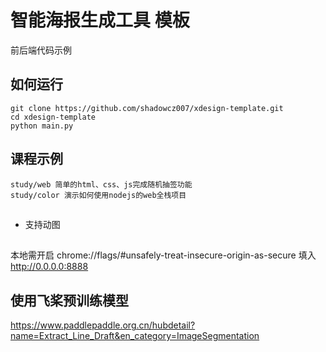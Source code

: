 # 智能海报生成工具 模板
前后端代码示例

## 如何运行
```
git clone https://github.com/shadowcz007/xdesign-template.git
cd xdesign-template
python main.py
```

## 课程示例
```
study/web 简单的html、css、js完成随机抽签功能
study/color 演示如何使用nodejs的web全栈项目
```

## 
- 支持动图

## 
本地需开启 chrome://flags/#unsafely-treat-insecure-origin-as-secure
填入 http://0.0.0.0:8888


## 使用飞桨预训练模型
https://www.paddlepaddle.org.cn/hubdetail?name=Extract_Line_Draft&en_category=ImageSegmentation